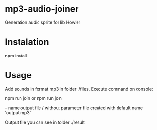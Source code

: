 # mp3-audio-joiner
Generation audio sprite for lib Howler

# Instalation
npm install

# Usage

Add sounds in format mp3 in folder ./files.
Execute command on console:

npm run join <name> or npm run join 
  
  <name> - name output file / without parameter file created with default name 'output.mp3'
  
  Output file you can see in folder ./result





